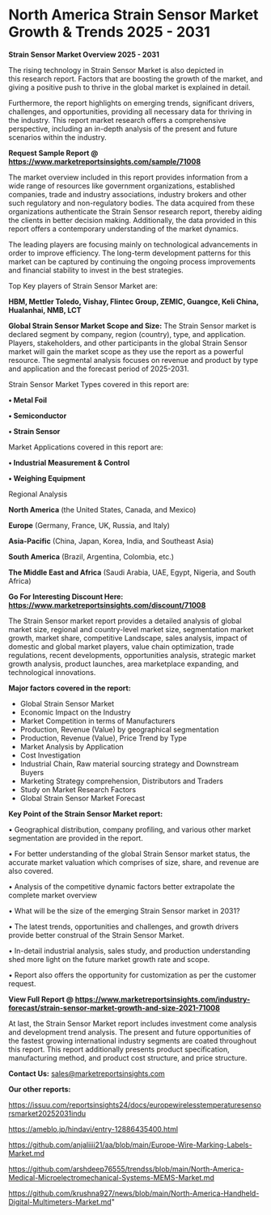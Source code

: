 # North America Strain Sensor Market Growth & Trends 2025 - 2031

<Strong> Strain Sensor Market Overview 2025 - 2031</strong>

The rising technology in Strain Sensor Market is also depicted in this research report. Factors that are boosting the growth of the market, and giving a positive push to thrive in the global market is explained in detail.

Furthermore, the report highlights on emerging trends, significant drivers, challenges, and opportunities, providing all necessary data for thriving in the industry. This report market research offers a comprehensive perspective, including an in-depth analysis of the present and future scenarios within the industry.

<strong>Request Sample Report @ <a href=https://www.marketreportsinsights.com/sample/71008>https://www.marketreportsinsights.com/sample/71008</a></strong>

The market overview included in this report provides information from a wide range of resources like government organizations, established companies, trade and industry associations, industry brokers and other such regulatory and non-regulatory bodies. The data acquired from these organizations authenticate the Strain Sensor research report, thereby aiding the clients in better decision making. Additionally, the data provided in this report offers a contemporary understanding of the market dynamics.

The leading players are focusing mainly on technological advancements in order to improve efficiency. The long-term development patterns for this market can be captured by continuing the ongoing process improvements and financial stability to invest in the best strategies.

Top Key players of Strain Sensor Market are:

<strong>HBM, Mettler Toledo, Vishay, Flintec Group, ZEMIC, Guangce, Keli China, Hualanhai, NMB, LCT</strong>

<strong><b>Global Strain Sensor Market Scope and Size:</b></strong>
The Strain Sensor market is declared segment by company, region (country), type, and application. Players, stakeholders, and other participants in the global Strain Sensor market will gain the market scope as they use the report as a powerful resource. The segmental analysis focuses on revenue and product by type and application and the forecast period of 2025-2031.

Strain Sensor Market Types covered in this report are:

<strong>• Metal Foil

• Semiconductor

• Strain Sensor</strong>

Market Applications covered in this report are:

<strong>• Industrial Measurement & Control

• Weighing Equipment</strong> 

Regional Analysis

<strong>North America</strong> (the United States, Canada, and Mexico)

<strong>Europe</strong> (Germany, France, UK, Russia, and Italy)

<strong>Asia-Pacific</strong> (China, Japan, Korea, India, and Southeast Asia)

<strong>South America</strong> (Brazil, Argentina, Colombia, etc.)

<strong>The Middle East and Africa</strong> (Saudi Arabia, UAE, Egypt, Nigeria, and South Africa)

<strong>Go For Interesting Discount Here: <a href=https://www.marketreportsinsights.com/discount/71008>https://www.marketreportsinsights.com/discount/71008</a></strong>

The Strain Sensor market report provides a detailed analysis of global market size, regional and country-level market size, segmentation market growth, market share, competitive Landscape, sales analysis, impact of domestic and global market players, value chain optimization, trade regulations, recent developments, opportunities analysis, strategic market growth analysis, product launches, area marketplace expanding, and technological innovations.

<strong><b>Major factors covered in the report:</b></strong>
<ul>
  <li>Global Strain Sensor Market </li>
  <li>Economic Impact on the Industry</li>
  <li>Market Competition in terms of Manufacturers</li>
  <li>Production, Revenue (Value) by geographical segmentation</li>
  <li>Production, Revenue (Value), Price Trend by Type</li>
  <li>Market Analysis by Application</li>
  <li>Cost Investigation</li>
  <li>Industrial Chain, Raw material sourcing strategy and Downstream Buyers</li>
  <li>Marketing Strategy comprehension, Distributors and Traders</li>
  <li>Study on Market Research Factors</li>
  <li>Global Strain Sensor Market Forecast</li>
</ul>

<strong><b>Key Point of the Strain Sensor Market report:</b></strong>

• Geographical distribution, company profiling, and various other market segmentation are provided in the report.

• For better understanding of the global Strain Sensor market status, the accurate market valuation which comprises of size, share, and revenue are also covered.

• Analysis of the competitive dynamic factors better extrapolate the complete market overview

• What will be the size of the emerging Strain Sensor market in 2031?

• The latest trends, opportunities and challenges, and growth drivers provide better construal of the Strain Sensor Market.

• In-detail industrial analysis, sales study, and production understanding shed more light on the future market growth rate and scope.

• Report also offers the opportunity for customization as per the customer request.

<strong><b>View Full Report @ <a href=https://www.marketreportsinsights.com/industry-forecast/strain-sensor-market-growth-and-size-2021-71008>https://www.marketreportsinsights.com/industry-forecast/strain-sensor-market-growth-and-size-2021-71008</a></b></strong>


At last, the Strain Sensor Market report includes investment come analysis and development trend analysis. The present and future opportunities of the fastest growing international industry segments are coated throughout this report. This report additionally presents product specification, manufacturing method, and product cost structure, and price structure.

<strong>Contact Us:</strong>
sales@marketreportsinsights.com

<strong>Our other reports:</strong>

<a href=https://issuu.com/reportsinsights24/docs/europewirelesstemperaturesensorsmarket20252031indu>https://issuu.com/reportsinsights24/docs/europewirelesstemperaturesensorsmarket20252031indu</a>

<a href=https://ameblo.jp/hindavi/entry-12886435400.html>https://ameblo.jp/hindavi/entry-12886435400.html</a>

<a href=https://github.com/anjaliiii21/aa/blob/main/Europe-Wire-Marking-Labels-Market.md>https://github.com/anjaliiii21/aa/blob/main/Europe-Wire-Marking-Labels-Market.md</a>

<a href=https://github.com/arshdeep76555/trendss/blob/main/North-America-Medical-Microelectromechanical-Systems-MEMS-Market.md>https://github.com/arshdeep76555/trendss/blob/main/North-America-Medical-Microelectromechanical-Systems-MEMS-Market.md</a>

<a href=https://github.com/krushna927/news/blob/main/North-America-Handheld-Digital-Multimeters-Market.md>https://github.com/krushna927/news/blob/main/North-America-Handheld-Digital-Multimeters-Market.md</a>"
